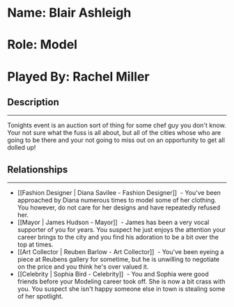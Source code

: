 # Name: Blair Ashleigh
# Role: Model
# Played By: Rachel Miller

## Description
---
Tonights event is an auction sort of thing for some chef guy you don't know. Your not sure what the fuss is all about, but all of the cities whose who are going to be there and your not going to miss out on an opportunity to get all dolled up!

## Relationships
---
- [[Fashion Designer | Diana Savilee - Fashion Designer]]  - You've been approached by Diana numerous times to model some of her clothing. You however, do not care for her designs and have repeatedly refused her.
- [[Mayor | James Hudson - Mayor]]  - James has been a very vocal supporter of you for years. You suspect he just enjoys the attention your career brings to the city and you find his adoration to be a bit over the top at times. 
- [[Art Collector | Reuben Barlow - Art Collector]]  - You've been eyeing a piece at Reubens gallery for sometime, but he is unwilling to negotiate on the price and you think he's over valued it. 
- [[Celebrity | Sophia Bird - Celebrity]]  - You and Sophia were good friends before your Modeling career took off. She is now a bit crass with you. You suspect she isn't happy someone else in town is stealing some of her spotlight.